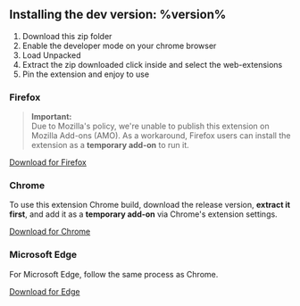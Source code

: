 
## Installing the dev version: %version%

1) Download this zip folder 
2) Enable the developer mode on your chrome browser
3) Load Unpacked
4) Extract the zip downloaded click inside and select the web-extensions
5) Pin the extension and enjoy to use

### Firefox
> **Important:**  
Due to Mozilla's policy, we're unable to publish this extension on Mozilla Add-ons (AMO). As a workaround, Firefox users can install the extension as a **temporary add-on** to run it.

[Download for Firefox](https://github.com/yam-1111/PUPSIS-Schedule-Exporte/releases/download/%version%/PUPSIS-Schedule-Exporter-%version%-firefox-mv2.xpi)

### Chrome
To use this extension Chrome build, download the release version, **extract it first**, and add it as a **temporary add-on** via Chrome's extension settings.

[Download for Chrome](https://github.com/yam-1111/PUPSIS-Schedule-Exporte/releases/download/%version%/PUPSIS-Schedule-Exporter-%version%-chrome.zip)

### Microsoft Edge
For Microsoft Edge, follow the same process as Chrome.

[Download for Edge](https://github.com/yam-1111/PUPSIS-Schedule-Exporte/releases/download/%version%/PUPSIS-Schedule-Exporter-%version%-edge.zip)

